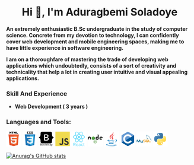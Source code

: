 <h1 align="center">Hi 👋, I'm Aduragbemi Soladoye</h1>
<h4>An extremely enthusiastic B.Sc undergraduate in the study of computer science. Concrete from my devotion to technology, I can confidently cover web development and mobile engineering spaces, making me to have little experience in software engineering.

I am on a thoroughfare of mastering the trade of developing web applications which undoubtedly, consists of a sort of creativity and technicality that help a lot in creating user intuitive and visual appealing applications.
</h4>

<h3>Skill And Experience</h3>

- <b>Web Development ( 3 years )</b>

<h3 align="left">Languages and Tools:</h3>
<p align="left"> 
  <img src="https://raw.githubusercontent.com/devicons/devicon/master/icons/html5/html5-original-wordmark.svg" alt="html5" width="40" height="40"/>
  <img src="https://raw.githubusercontent.com/devicons/devicon/master/icons/css3/css3-original-wordmark.svg" alt="css3" width="40" height="40"/>
  <img src="https://raw.githubusercontent.com/devicons/devicon/master/icons/bootstrap/bootstrap-plain-wordmark.svg" alt="bootstrap" width="40" height="40"/>
  <img src="https://raw.githubusercontent.com/devicons/devicon/master/icons/javascript/javascript-original.svg" alt="javascript" width="40" height="40"/>
  <img src="https://raw.githubusercontent.com/devicons/devicon/master/icons/react/react-original-wordmark.svg" alt="react" width="40" height="40"/>
  <img src="https://raw.githubusercontent.com/devicons/devicon/master/icons/nodejs/nodejs-original-wordmark.svg" alt="nodejs" width="40" height="40"/>
  <img src="https://raw.githubusercontent.com/devicons/devicon/master/icons/java/java-original.svg" alt="java" width="40" height="40"/>
  <img src="https://raw.githubusercontent.com/devicons/devicon/master/icons/c/c-original.svg" alt="c" width="40" height="40"/>
  <img src="https://raw.githubusercontent.com/devicons/devicon/master/icons/mysql/mysql-original-wordmark.svg" alt="mysql" width="40" height="40"/>
  <img src="https://raw.githubusercontent.com/devicons/devicon/master/icons/python/python-original.svg" alt="python" width="40" height="40"/> 
</p>

[![Anurag's GitHub stats](https://github-readme-stats.vercel.app/api?username=Aduragbemi350)](https://github.com/anuraghazra/github-readme-stats)

